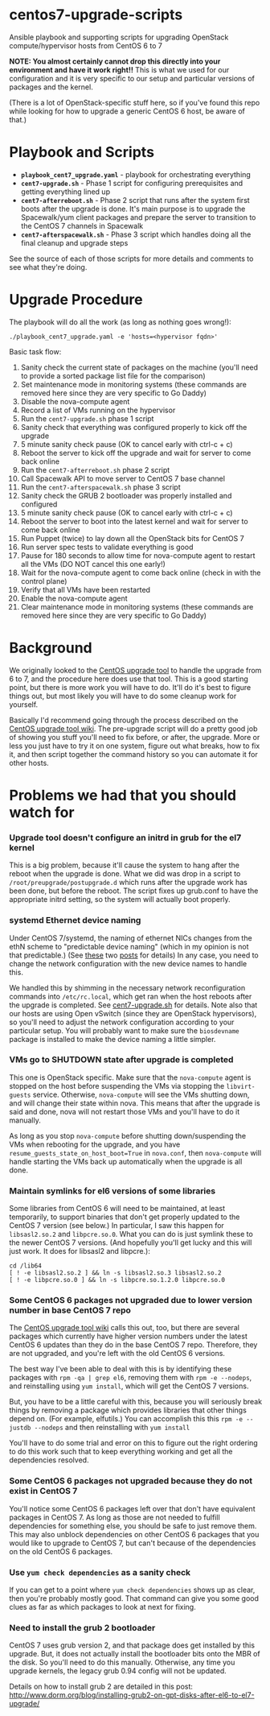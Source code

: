 # centos7-upgrade-scripts
Ansible playbook and supporting scripts for upgrading OpenStack compute/hypervisor hosts from CentOS 6 to 7

**NOTE: You almost certainly cannot drop this directly into your environment and have it work right!!**  This is what we used for our configuration and it is very specific to our setup and particular versions of packages and the kernel.

(There is a lot of OpenStack-specific stuff here, so if you've found this repo while looking for how to upgrade a generic CentOS 6 host, be aware of that.)

# Playbook and Scripts

- **`playbook_cent7_upgrade.yaml`** - playbook for orchestrating everything
- **`cent7-upgrade.sh`** - Phase 1 script for configuring prerequisites and getting everything lined up
- **`cent7-afterreboot.sh`** - Phase 2 script that runs after the system first boots after the upgrade is done.  It's main purpose is to upgrade the Spacewalk/yum client packages and prepare the server to transition to the CentOS 7 channels in Spacewalk
- **`cent7-afterspacewalk.sh`** - Phase 3 script which handles doing all the final cleanup and upgrade steps

See the source of each of those scripts for more details and comments to see what they're doing.

# Upgrade Procedure

The playbook will do all the work (as long as nothing goes wrong!):

```
./playbook_cent7_upgrade.yaml -e 'hosts=<hypervisor fqdn>'
```

Basic task flow:

1. Sanity check the current state of packages on the machine (you'll need to provide a sorted package list file for the comparison)
2. Set maintenance mode in monitoring systems (these commands are removed here since they are very specific to Go Daddy)
3. Disable the nova-compute agent
4. Record a list of VMs running on the hypervisor
5. Run the `cent7-upgrade.sh` phase 1 script
6. Sanity check that everything was configured properly to kick off the upgrade
7. 5 minute sanity check pause (OK to cancel early with ctrl-c + c)
8. Reboot the server to kick off the upgrade and wait for server to come back online
9. Run the `cent7-afterreboot.sh` phase 2 script
10. Call Spacewalk API to move server to CentOS 7 base channel
11. Run the `cent7-afterspacewalk.sh` phase 3 script
12. Sanity check the GRUB 2 bootloader was properly installed and configured
13. 5 minute sanity check pause (OK to cancel early with ctrl-c + c)
14. Reboot the server to boot into the latest kernel and wait for server to come back online
15. Run Puppet (twice) to lay down all the OpenStack bits for CentOS 7
16. Run server spec tests to validate everything is good
17. Pause for 180 seconds to allow time for nova-compute agent to restart all the VMs (DO NOT cancel this one early!)
18. Wait for the nova-compute agent to come back online (check in with the control plane)
19. Verify that all VMs have been restarted
20. Enable the nova-compute agent
21. Clear maintenance mode in monitoring systems (these commands are removed here since they are very specific to Go Daddy)

# Background

We originally looked to the [CentOS upgrade tool](https://wiki.centos.org/TipsAndTricks/CentOSUpgradeTool) to handle the upgrade from 6 to 7, and the procedure here does use that tool.  This is a good starting point, but there is more work you will have to do.  It'll do it's best to figure things out, but most likely you will have to do some cleanup work for yourself.

Basically I'd recommend going through the process described on the [CentOS upgrade tool wiki](https://wiki.centos.org/TipsAndTricks/CentOSUpgradeTool).  The pre-upgrade script will do a pretty good job of showing you stuff you'll need to fix before, or after, the upgrade.  More or less you just have to try it on one system, figure out what breaks, how to fix it, and then script together the command history so you can automate it for other hosts.

# Problems we had that you should watch for

### Upgrade tool doesn't configure an initrd in grub for the el7 kernel

This is a big problem, because it'll cause the system to hang after the reboot when the upgrade is done.  What we did was drop in a script to `/root/preupgrade/postupgrade.d` which runs after the upgrade work has been done, but before the reboot.  The script fixes up grub.conf to have the appropriate initrd setting, so the system will actually boot properly.

### systemd Ethernet device naming

Under CentOS 7/systemd, the naming of ethernet NICs changes from the ethN scheme to "predictable device naming" (which in my opinion is not that predictable.)  (See [these](http://www.freedesktop.org/wiki/Software/systemd/PredictableNetworkInterfaceNames/) two  [posts](https://major.io/2015/08/21/understanding-systemds-predictable-network-device-names/) for details)  In any case, you need to change the network configuration with the new device names to handle this.

We handled this by shimming in the necessary network reconfiguration commands into `/etc/rc.local`, which get ran when the host reboots after the upgrade is completed.  See [cent7-upgrade.sh](https://github.com/godaddy/centos7-upgrade-scripts/blob/master/cent7-upgrade.sh#L119-L127) for details.  Note also that our hosts are using Open vSwitch (since they are OpenStack hypervisors), so you'll need to adjust the network configuration according to your particular setup.  You will probably want to make sure the `biosdevname` package is installed to make the device naming a little simpler.

### VMs go to SHUTDOWN state after upgrade is completed

This one is OpenStack specific.  Make sure that the `nova-compute` agent is stopped on the host before suspending the VMs via stopping the `libvirt-guests` service.  Otherwise, `nova-compute` will see the VMs shutting down, and will change their state within nova.  This means that after the upgrade is said and done, nova will not restart those VMs and you'll have to do it manually.

As long as you stop `nova-compute` before shutting down/suspending the VMs when rebooting for the upgrade, and you have `resume_guests_state_on_host_boot=True` in `nova.conf`, then `nova-compute` will handle starting the VMs back up automatically when the upgrade is all done.

### Maintain symlinks for el6 versions of some libraries

Some libraries from CentOS 6 will need to be maintained, at least temporarily, to support binaries that don't get properly updated to the CentOS 7 version (see below.)  In particular, I saw this happen for `libsasl2.so.2` and `libpcre.so.0`.  What you can do is just symlink these to the newer CentOS 7 versions. (And hopefully you'll get lucky and this will just work.  It does for libsasl2 and libpcre.):

```
cd /lib64
[ ! -e libsasl2.so.2 ] && ln -s libsasl2.so.3 libsasl2.so.2
[ ! -e libpcre.so.0 ] && ln -s libpcre.so.1.2.0 libpcre.so.0
```

### Some CentOS 6 packages not upgraded due to lower version number in base CentOS 7 repo

The [CentOS upgrade tool wiki](https://wiki.centos.org/TipsAndTricks/CentOSUpgradeTool) calls this out, too, but there are several packages which currently have higher version numbers under the latest CentOS 6 updates than they do in the base CentOS 7 repo.  Therefore, they are not upgraded, and you're left with the old CentOS 6 versions.

The best way I've been able to deal with this is by identifying these packages with `rpm -qa | grep el6`, removing them with `rpm -e --nodeps`, and reinstalling using `yum install`, which will get the CentOS 7 versions.

But, you have to be a little careful with this, because you will seriously break things by removing a package which provides libraries that other things depend on.  (For example, elfutils.)  You can accomplish this this `rpm -e --justdb --nodeps` and then reinstalling with `yum install`

You'll have to do some trial and error on this to figure out the right ordering to do this work such that to keep everything working and get all the dependencies resolved.

### Some CentOS 6 packages not upgraded because they do not exist in CentOS 7

You'll notice some CentOS 6 packages left over that don't have equivalent packages in CentOS 7.  As long as those are not needed to fulfill dependencies for something else, you should be safe to just remove them.  This may also unblock dependencies on other CentOS 6 packages that you would like to upgrade to CentOS 7, but can't because of the dependencies on the old CentOS 6 packages.

### Use `yum check dependencies` as a sanity check

If you can get to a point where `yum check dependencies` shows up as clear, then you're probably mostly good.  That command can give you some good clues as far as which packages to look at next for fixing.

### Need to install the grub 2 bootloader

CentOS 7 uses grub version 2, and that package does get installed by this upgrade.  But, it does not actually install the bootloader bits onto the MBR of the disk.  So you'll need to do this manually.  Otherwise, any time you upgrade kernels, the legacy grub 0.94 config will not be updated.

Details on how to install grub 2 are detailed in this post: http://www.dorm.org/blog/installing-grub2-on-gpt-disks-after-el6-to-el7-upgrade/
